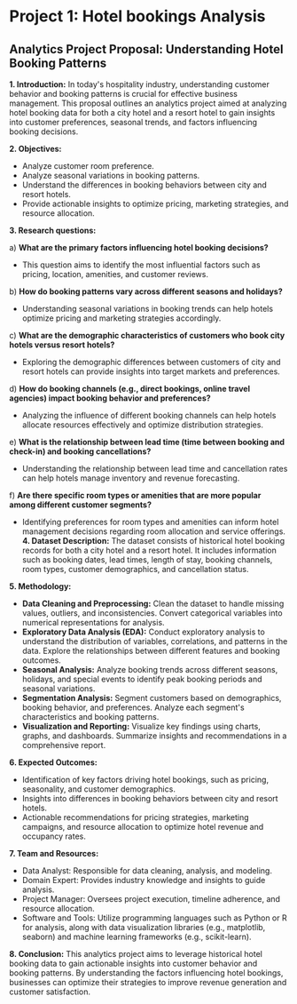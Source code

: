 # Project 1: Hotel bookings Analysis
## Analytics Project Proposal: Understanding Hotel Booking Patterns

**1. Introduction:**
   In today's hospitality industry, understanding customer behavior and booking patterns is crucial for effective business management. This proposal outlines an analytics project aimed at analyzing hotel booking data for both a city hotel and a resort hotel to gain insights into customer preferences, seasonal trends, and factors influencing booking decisions.

**2. Objectives:**
   - Analyze customer room preference.
   - Analyze seasonal variations in booking patterns.
   - Understand the differences in booking behaviors between city and resort hotels.
   - Provide actionable insights to optimize pricing, marketing strategies, and resource allocation.

**3. Research questions:**

 a) **What are the primary factors influencing hotel booking decisions?**
   - This question aims to identify the most influential factors such as pricing, location, amenities, and customer reviews.

 b) **How do booking patterns vary across different seasons and holidays?**
   - Understanding seasonal variations in booking trends can help hotels optimize pricing and marketing strategies accordingly.

 c) **What are the demographic characteristics of customers who book city hotels versus resort hotels?**
   - Exploring the demographic differences between customers of city and resort hotels can provide insights into target markets and preferences.

 d) **How do booking channels (e.g., direct bookings, online travel agencies) impact booking behavior and preferences?**
   - Analyzing the influence of different booking channels can help hotels allocate resources effectively and optimize distribution strategies.

 e) **What is the relationship between lead time (time between booking and check-in) and booking cancellations?**
   - Understanding the relationship between lead time and cancellation rates can help hotels manage inventory and revenue forecasting.

 f) **Are there specific room types or amenities that are more popular among different customer segments?**
   - Identifying preferences for room types and amenities can inform hotel management decisions regarding room allocation and service offerings.
**4. Dataset Description:**
   The dataset consists of historical hotel booking records for both a city hotel and a resort hotel. It includes information such as booking dates, lead times, length of stay, booking channels, room types, customer demographics, and cancellation status.

**5. Methodology:**
   - **Data Cleaning and Preprocessing:** Clean the dataset to handle missing values, outliers, and inconsistencies. Convert categorical variables into numerical representations for analysis.
   - **Exploratory Data Analysis (EDA):** Conduct exploratory analysis to understand the distribution of variables, correlations, and patterns in the data. Explore the relationships between different features and booking outcomes.
   - **Seasonal Analysis:** Analyze booking trends across different seasons, holidays, and special events to identify peak booking periods and seasonal variations.
   - **Segmentation Analysis:** Segment customers based on demographics, booking behavior, and preferences. Analyze each segment's characteristics and booking patterns.
   - **Visualization and Reporting:** Visualize key findings using charts, graphs, and dashboards. Summarize insights and recommendations in a comprehensive report.

**6. Expected Outcomes:**
   - Identification of key factors driving hotel bookings, such as pricing, seasonality, and customer demographics.
   - Insights into differences in booking behaviors between city and resort hotels.
   - Actionable recommendations for pricing strategies, marketing campaigns, and resource allocation to optimize hotel revenue and occupancy rates.

**7. Team and Resources:**
   - Data Analyst: Responsible for data cleaning, analysis, and modeling.
   - Domain Expert: Provides industry knowledge and insights to guide analysis.
   - Project Manager: Oversees project execution, timeline adherence, and resource allocation.
   - Software and Tools: Utilize programming languages such as Python or R for analysis, along with data visualization libraries (e.g., matplotlib, seaborn) and machine learning frameworks (e.g., scikit-learn).

**8. Conclusion:**
   This analytics project aims to leverage historical hotel booking data to gain actionable insights into customer behavior and booking patterns. By understanding the factors influencing hotel bookings, businesses can optimize their strategies to improve revenue generation and customer satisfaction.




